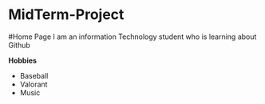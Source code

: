 # MidTerm-Project
#Home Page
I am an information Technology student who is learning about Github

<b> Hobbies </b>
<ul>
  <li> Baseball</li>
  <li> Valorant</li>
  <li> Music</li>
  </ul>
